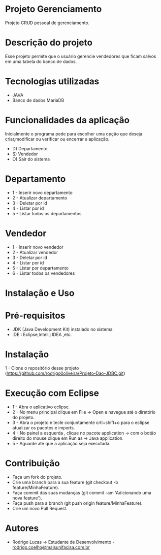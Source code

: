 # Projeto Gerenciamento
Projeto CRUD pessoal de gerenciamento.

# Descrição do projeto
Esse projeto permite que o usuário gerencie vendedores que ficam salvos em uma tabela do banco de dados.

# Tecnologias utilizadas

* JAVA 
* Banco de dados MariaDB

# Funcionalidades da aplicação

Inicialmente o programa pede para escolher uma opção que deseja criar,modificar ou verificar ou encerrar a aplicação.

* D) Departamento
* S) Vendedor
* O) Sair do sistema

# Departamento

* 1 - Inserir novo departamento
* 2 - Atualizar departamento
* 3 - Deletar por id
* 4 - Listar por id
* 5 - Listar todos os departamentos
     
# Vendedor 
* 1 - Inserir novo vendedor
* 2 - Atualizar vendedor
* 3 - Deletar por id
* 4 - Listar por id
* 5 - Listar por departamento
* 6 - Listar todos os vendedores

# Instalação e Uso

# Pré-requisitos

* JDK (Java Development Kit) instalado no sistema
* IDE : Eclipse,Intellij IDEA ,etc.

# Instalação

 1 - Clone o repositório desse projeto (https://github.com/rodrigo0oliveira/Projeto-Dao-JDBC.git)

# Execução com Eclipse 

* 1 - Abra o aplicativo eclipse.
* 2 - No menu principal clique em File -> Open e navegue até o diretório do projeto.
* 3 - Abra o projeto e tecle conjuntamente crtl+shift+o para o eclipse atualizar os pacotes e imports.
* 4 - No painel a esquerda , clique no pacote application -> com o botão direito do mouse clique em Run as -> Java application.
* 5 - Aguarde até que a aplicação seja executada.


# Contribuição 

* Faça um fork do projeto.
* Crie uma branch para a sua feature (git checkout -b feature/MinhaFeature).
* Faça commit das suas mudanças (git commit -am 'Adicionando uma nova feature').
* Faça push para a branch (git push origin feature/MinhaFeature).
* Crie um novo Pull Request.

# Autores

*  Rodrigo Lucas -> Estudante de Desenvolvimento - rodrigo.coelho@maisunifacisa.com.br

		
